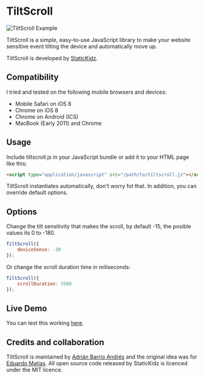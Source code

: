 # TiltScroll #

![TiltScroll Example](http://img.imgur.com/YHFtRkC.gif "")

TiltScroll is a simple, easy-to-use JavaScript library to make your website sensitive event tilting the device and automatically move up.

TiltScroll is developed by [StaticKidz](https://statickidz.com/).

## Compatibility ##

I tried and tested on the following mobile browsers and devices:

* Mobile Safari on iOS 8
* Chrome on iOS 8
* Chrome on Android (ICS)
* MacBook (Early 2011) and Chrome 

## Usage ##

Include tiltscroll.js in your JavaScript bundle or add it to your HTML page like this:

```html
<script type="application/javascript" src="/path/to/tiltscroll.js"></script>
```

TiltScroll instantiates automatically, don't worry fot that. In addition, you can override default options.

## Options ##

Change the tilt sensitivity that makes the scroll, by default -15, the posible values its 0 to -180.

```js
TiltScroll({
	deviceSense: -30
});
```

Or change the scroll duration time in miliseconds:

```js
TiltScroll({
	scrollDuration: 5500
});
```

## Live Demo ##

You can test this working [here](https://statickidz.com).

## Credits and collaboration ##

TiltScroll is maintained by [Adrián Barrio Andrés](https://statickidz.com) and the original idea was for [Eduardo Matias](https://twitter.com/Madwardan). All open source code released by StaticKidz is licenced under the MIT licence.
